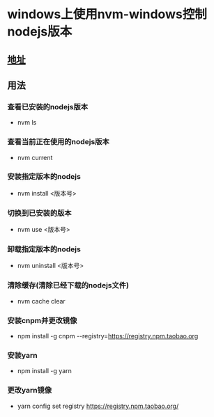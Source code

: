 # windows上使用nvm-windows控制nodejs版本
## [地址](https://github.com/coreybutler/nvm-windows)
## 用法
### 查看已安装的nodejs版本
- nvm ls
### 查看当前正在使用的nodejs版本
- nvm current
### 安装指定版本的nodejs
- nvm install <版本号>
### 切换到已安装的版本
- nvm use <版本号>
### 卸载指定版本的nodejs
- nvm uninstall <版本号>
### 清除缓存(清除已经下载的nodejs文件)
- nvm cache clear
### 安装cnpm并更改镜像
- npm install -g cnpm --registry=https://registry.npm.taobao.org
### 安装yarn
- npm install -g yarn
### 更改yarn镜像
- yarn config set registry https://registry.npm.taobao.org/